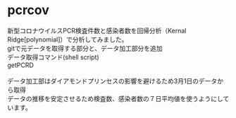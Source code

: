 # pcrcov
新型コロナウイルスPCR検査件数と感染者数を回帰分析（Kernal Ridge[polynomial]）で分析してみました。<br />
gitで元データを取得する部分と、データ加工部分を追加<br />
データ取得コマンド(shell script)<br />
getPCRD<br />
<br />
データ加工部はダイアモンドプリンセスの影響を避けるため3月1日のデータから取得<br />
データの推移を安定させるため検査数、感染者数の７日平均値を使うようにしています。<br />
